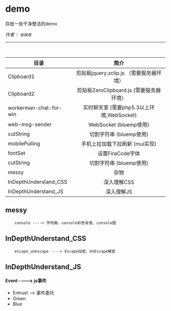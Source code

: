 # demo
存放一些干净整洁的demo

*作者： `张晓政`*

***

<br/>

|   目录                      |     简介      |
| --------------------------- |:-------------:|
| Clipboard1                  | 剪贴板jquery.zclip.js  （需要服务器环境）   |
| Clipboard2                  | 剪贴板ZeroClipboard.js  (需要服务器环境）   |
| workerman-chat-for-win      | 实时聊天室  (需要php5.3以上环境,WebSocket)  |
| web-msg-sender              | WebSocket  (bluemp使用)  |
| cutString                   | 切割字符串  (bluemp使用)   |
| mobilePulling               | 手机上拉加载下拉刷新  (mui实现)  |
| fontSet                     | 设置FiraCode字体               |
| cutString                   | 切割字符串  (bluemp使用)  |
| messy                       | 杂物           |
| InDepthUnderstand_CSS       | 深入理解CSS    |
| InDepthUnderstand_JS        | 深入理解JS     |



## messy ##
        console ----> 字符画、console彩色背景、console图

## InDepthUnderstand_CSS ##
        escape_unescape ----> Escape加密、UnEscape解密

## InDepthUnderstand_JS ##
#### Event  ---->  js事件 ####
+   Entrust --> 事件委托
+   Green
+   Blue
